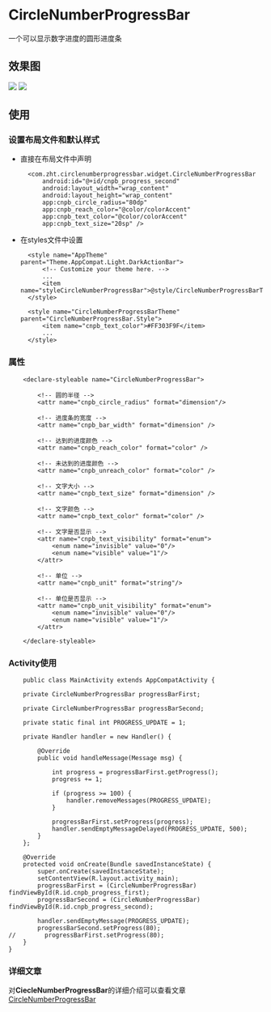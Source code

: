 # CircleNumberProgressBar
一个可以显示数字进度的圆形进度条

## 效果图

![](https://github.com/AlarmZeng/CircleNumberProgressBar/blob/master/screenshots/screenshots2.gif)
![](https://github.com/AlarmZeng/CircleNumberProgressBar/blob/master/screenshots/screenshots1.png)

## 使用

### 设置布局文件和默认样式

* 直接在布局文件中声明

		<com.zht.circlenumberprogressbar.widget.CircleNumberProgressBar
	        android:id="@+id/cnpb_progress_second"
	        android:layout_width="wrap_content"
	        android:layout_height="wrap_content"
	        app:cnpb_circle_radius="80dp"
	        app:cnpb_reach_color="@color/colorAccent"
	        app:cnpb_text_color="@color/colorAccent"
	        app:cnpb_text_size="20sp" />

* 在styles文件中设置

		<style name="AppTheme" parent="Theme.AppCompat.Light.DarkActionBar">
	        <!-- Customize your theme here. -->
	        ...
	        <item name="styleCircleNumberProgressBar">@style/CircleNumberProgressBarTheme</item>
	    </style>
	
	    <style name="CircleNumberProgressBarTheme" parent="CircleNumberProgressBar.Style">
	        <item name="cnpb_text_color">#FF303F9F</item>
			...
	    </style>

### 属性

		<declare-styleable name="CircleNumberProgressBar">
        
	        <!-- 圆的半径 -->
	        <attr name="cnpb_circle_radius" format="dimension"/>
	
	        <!-- 进度条的宽度 -->
	        <attr name="cnpb_bar_width" format="dimension" />
	        
	        <!-- 达到的进度颜色 -->
	        <attr name="cnpb_reach_color" format="color" />
	        
	        <!-- 未达到的进度颜色 -->
	        <attr name="cnpb_unreach_color" format="color" />
	        
	        <!-- 文字大小 -->
	        <attr name="cnpb_text_size" format="dimension" />
	
	        <!-- 文字颜色 -->
	        <attr name="cnpb_text_color" format="color" />
	
	        <!-- 文字是否显示 -->
	        <attr name="cnpb_text_visibility" format="enum">
	            <enum name="invisible" value="0"/>
	            <enum name="visible" value="1"/>
	        </attr>
	
	        <!-- 单位 -->
	        <attr name="cnpb_unit" format="string"/>
	
	        <!-- 单位是否显示 -->
	        <attr name="cnpb_unit_visibility" format="enum">
	            <enum name="invisible" value="0"/>
	            <enum name="visible" value="1"/>
	        </attr>
	
	    </declare-styleable>

### Activity使用

		public class MainActivity extends AppCompatActivity {

	    private CircleNumberProgressBar progressBarFirst;
	
	    private CircleNumberProgressBar progressBarSecond;
	
	    private static final int PROGRESS_UPDATE = 1;
	
	    private Handler handler = new Handler() {
	
	        @Override
	        public void handleMessage(Message msg) {
	
	            int progress = progressBarFirst.getProgress();
	            progress += 1;
	
	            if (progress >= 100) {
	                handler.removeMessages(PROGRESS_UPDATE);
	            }
	
	            progressBarFirst.setProgress(progress);
	            handler.sendEmptyMessageDelayed(PROGRESS_UPDATE, 500);
	        }
	    };
	
	    @Override
	    protected void onCreate(Bundle savedInstanceState) {
	        super.onCreate(savedInstanceState);
	        setContentView(R.layout.activity_main);
	        progressBarFirst = (CircleNumberProgressBar) findViewById(R.id.cnpb_progress_first);
	        progressBarSecond = (CircleNumberProgressBar) findViewById(R.id.cnpb_progress_second);
	
	        handler.sendEmptyMessage(PROGRESS_UPDATE);
	        progressBarSecond.setProgress(80);
	//        progressBarFirst.setProgress(80);
	    }
	}

### 详细文章

对**CiecleNumberProgressBar**的详细介绍可以查看文章[CircleNumberProgressBar]()
